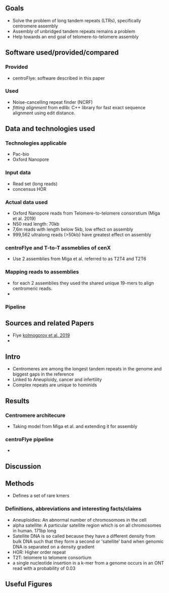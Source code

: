 
## Goals
 - Solve the problem of long tandem repeats (LTRs), specifically centromere assembly
 - Assembly of unbridged tandem repeats remains a problem
 - Help towards an end goal of telomere-to-telomere assembly

## Software used/provided/compared

### Provided
 - centroFlye: software described in this paper
 
### Used
 - Noise-cancelling repeat finder (NCRF)
 - *fitting alignment* from edlib: C++ library for fast exact sequence alignment using edit distance.
 
## Data and technologies used
### Technologies applicable
- Pac-bio
- Oxford Nanopore 

### Input data
- Read set (long reads)
- concensus HOR

### Actual data used
 - Oxford Nanopore reads from Telomere-to-telomere consorstium (Miga et al. 2019)
 - N50 read length: 70kb
 - 7,6m reads with length below 5kb, low effect on assembly
 - 999,562 ultralong reads (>50kb) have greatest effect on assembly
 
### centroFlye and T-to-T assmeblies of cenX
 - Use 2 assemblies from Miga et al. referred to as T2T4 and T2T6

### Mapping reads to assemblies
 - for each 2 assemblies they used the shared unique 19-mers to align centromeric reads.
 - 
 
 
### Pipeline

## Sources and related Papers
 - Flye [kolmogorov et al. 2019](https://www.nature.com/articles/s41587-019-0072-8)
 - 

## Intro
- Centromeres are among the longest tandem repeats in the genome and biggest gaps in the reference
- Linked to Aneuploidy, cancer and infertility
- Complex repeats are unique to hominids


## Results

### Centromere architecure
- Taking model from Miga et al. and extending it for assembly

### centroFlye pipeline
- 

## Discussion

## Methods

- Defines a set of rare kmers

### Definitions, abbreviations and interesting facts/claims
 - Aneuploidies: An abnormal number of chromosomoes in the cell
 - alpha satellite: A particular satellite region which is on all chromosomes in human. 171bp long
 - Satellite DNA is so called because they have a different density from bulk DNA such that they form a second or 'satellite' band when genomic DNA is separated on a density gradient
 - HOR: Higher order repeat
 - T2T: telomere to telomere consortium
 - a single nucleotide insertion in a k-mer from a genome occurs in an ONT read with a probability of 0.03 


## Useful Figures
